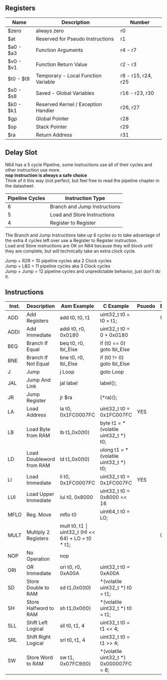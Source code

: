 ## Registers  
|Name|Description|Number|
|---|---|---|
| $zero | always zero | r0 |
| $at | Reserved for Pseudo Instructions | r1 |
| $a0 - $a3 | Function Arguments | r4 - r7 |
| $v0 - $v1 | Function Return Value | r2 - r3 |
| $t0 - $t9 | Temporary - Local Function Variable | r8 - r15, r24, r25 |
| $s0 - $s8 | Saved - Global Variables | r16 - r23, r30 |
| $k0 - $k1 | Reserved Kernel / Exception Handler | r26, r27 |
| $gp | Global Pointer| r28 |
| $sp | Stack Pointer | r29 |
| $ra | Return Address | r31 |

## Delay Slot
N64 has a 5 cycle Pipeline, some instructions use all of their cycles and other instruction use more.  
**nop instruction is always a safe choice**  
Think of it this way (not perfect, but feel free to read the pipeline chapter in the datasheet.  

|Pipeline Cycles | Instruction Type |
|---|---|
|6 |Branch and Jump Instructions|
|5 | Load and Store Instructions|
|4 | Register to Register |

The Branch and Jump Instructions take up 6 cycles so to take advantage of the extra 4 cycles left over use a Register to Register instruction.  
Load and Store instructions are OK on N64 because they will block until they are complete, but will technically take an extra clock cycle. 

Jump + R2R = 10 pipeline cycles aka 2 Clock cycles   
Jump + L&S = 11 pipeline cycles aka 3 Clock cycles   
Jump + Jump = 12 pipeline cycles and unpredictable behavior, just don't do it.  

## Instructions  
| Inst. | Description | Asm Example | C Example |  Psuedo | Exception? | Video |  
|-------|-------------|-------------|-----------|---------|------------|-------|
| ADD | Add Registers | add t0, t0, t1 | uint32_t t0 = t0 + t1; || Overflow | 009 |
| ADDI | Add Immediate | addi t0, r0, 0x0180 | uint32_t t0 = 0 + 0x0180 |||003|  
| BEQ | Branch If Equal | beq t0, r0, lbl_Else | if (t0 == 0) goto lbl_Else | | | 005 |  
| BNE | Branch If Not Equal | bne t0, r0, lbl_Else | if (t0 != 0) goto lbl_Else | | | 005 |  
| J | Jump | j Loop | goto Loop | | | 003 |  
| JAL | Jump And Link | jal label | label(); | | | 008 |
| JR | Jump Register | jr $ra | (\*ra)(); | | | 008 |
| LA | Load Address | la t0, 0x1FC0007FC | uint32_t t0 = 0x1FC007FC | YES | | 005 |  
| LB | Load Byte from RAM | lb t1,0x0(t0) | byte t1 = \*(volatile uint32_t \*) t0; ||| 009 |
| LD | Load Doubleword from RAM |ld t1,0x0(t0) | ulong t1 = \*(volatile uint32_t \*) t0; ||| 008 |
| LI | Load Immediate | li t0, 0x1FC0007FC | uint32_t t0 = 0x1FC007FC | YES | | 004 |  
| LUI | Load Upper Immediate | lui t0, 0x8000 | uint32_t t0 = 0x8000 << 16 | | | 003 |  
| MFLO | Reg. Move | mflo t0 | uint64_t t0 = LO; ||| 009 |
| MULT | Multiply 2 Registers | mult t0, t1 │ uint32_t (HI << 64) + LO = t0 * t1; ||| 009 |
| NOP | No Operation | nop |  | | |  003 |  
| ORI | OR Immediate | ori t0, r0, 0xA00A | uint32_t t0 = 0xA00A | | | 003 |  
| SD | Store Double to RAM | sd t1,0x0(t0) | \*(volatile uint32_t \*) t0 = t1; ||| 009 |
| SH | Store Halfword to RAM | sh t1,0x0(t0) | \*(volatile uint32_t \*) t0 = t1; ||| 008 |
| SLL | Shift Left Logical | sll t0, t1, 4 | uint32_t t0 = t1 << 4; ||| 008 |
| SRL | Shift Right Logical | srl t0, t1, 4 | uint32_t t0 = t1 >> 4; ||| 009 |
| SW | Store Word to RAM | sw t1, 0x07FC9(t0) | \*(volatile uint32_t \*) 0x000007FC = 8;| | | 003 |
